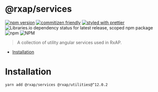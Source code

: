 @rxap/services
======

[![npm version](https://img.shields.io/npm/v/@rxap/services?style=flat-square)](https://www.npmjs.com/package/@rxap/services)
[![commitizen friendly](https://img.shields.io/badge/commitizen-friendly-brightgreen.svg?style=flat-square)](https://commitizen.github.io/cz-cli/)
[![styled with prettier](https://img.shields.io/badge/styled_with-prettier-ff69b4.svg?style=flat-square)](https://github.com/prettier/prettier)
![Libraries.io dependency status for latest release, scoped npm package](https://img.shields.io/librariesio/release/npm/@rxap/services)
![npm](https://img.shields.io/npm/dm/@rxap/services)
![NPM](https://img.shields.io/npm/l/@rxap/services)

> A collection of utility angular services used in RxAP.

- [Installation](#installation)

# Installation

```
yarn add @rxap/services @rxap/utilities@^12.0.2
```

